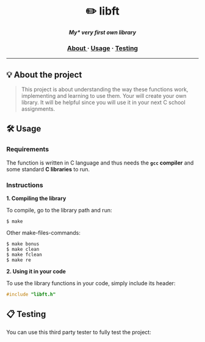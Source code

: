 <h1 align="center">
	✏️ libft
</h1>

<p align="center">
	<b><i>My* very first own library</i></b><br>
</p>

<!-- <p align="center">
	<img alt="GitHub code size in bytes" src="https://img.shields.io/github/languages/code-size/surfi89/ft_printf?color=lightblue" />
	<img alt="Number of lines of code" src="https://img.shields.io/tokei/lines/github/surfi89/ft_printf?color=critical" />
	<img alt="Code language count" src="https://img.shields.io/github/languages/count/surfi89/ft_printf?color=yellow" />
	<img alt="GitHub top language" src="https://img.shields.io/github/languages/top/surfi89/ft_printf?color=blue" />
	<img alt="GitHub last commit" src="https://img.shields.io/github/last-commit/surfi89/ft_printf?color=green" />
</p> -->

<h3 align="center">
	<a href="#%EF%B8%8F-about">About	</a>
	<span> · </span>
	<a href="#%EF%B8%8F-usage">Usage</a>
	<span> · </span>
	<a href="#-testing">Testing</a>
</h3>

---

## 💡 About the project

> This project is about understanding the way these functions work,
implementing and learning to use them. Your will create your own library. It will be
helpful since you will use it in your next C school assignments.

## 🛠️ Usage

### Requirements

The function is written in C language and thus needs the **`gcc` compiler** and some standard **C libraries** to run.

### Instructions

**1. Compiling the library**

To compile, go to the library path and run:

```shell
$ make
```

Other make-files-commands:
```shell
$ make bonus 
$ make clean 
$ make fclean
$ make re 
```
**2. Using it in your code**

To use the library functions in your code, simply include its header:

```C
#include "libft.h"
```

## 📋 Testing

You can use this third party tester to fully test the project:

<!-- * [Tripouille/printfTester](https://github.com/Tripouille/printfTester) -->
